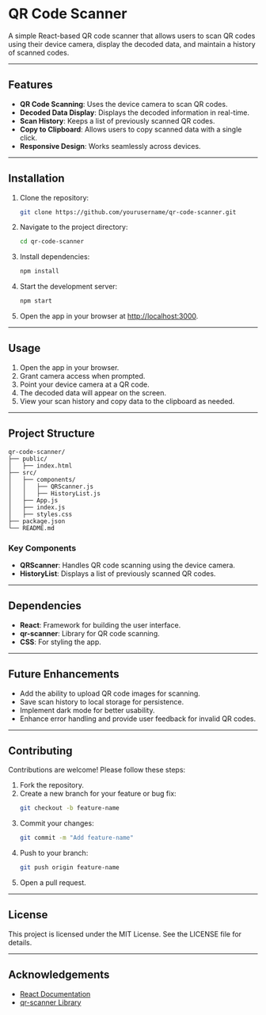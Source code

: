 # QR Code Scanner

A simple React-based QR code scanner that allows users to scan QR codes using their device camera, display the decoded data, and maintain a history of scanned codes.

---

## Features

- **QR Code Scanning**: Uses the device camera to scan QR codes.
- **Decoded Data Display**: Displays the decoded information in real-time.
- **Scan History**: Keeps a list of previously scanned QR codes.
- **Copy to Clipboard**: Allows users to copy scanned data with a single click.
- **Responsive Design**: Works seamlessly across devices.

---

## Installation

1. Clone the repository:
   ```bash
   git clone https://github.com/yourusername/qr-code-scanner.git
   ```
2. Navigate to the project directory:
   ```bash
   cd qr-code-scanner
   ```
3. Install dependencies:
   ```bash
   npm install
   ```
4. Start the development server:
   ```bash
   npm start
   ```
5. Open the app in your browser at [http://localhost:3000](http://localhost:3000).

---

## Usage

1. Open the app in your browser.
2. Grant camera access when prompted.
3. Point your device camera at a QR code.
4. The decoded data will appear on the screen.
5. View your scan history and copy data to the clipboard as needed.

---

## Project Structure

```
qr-code-scanner/
├── public/
│   ├── index.html
├── src/
│   ├── components/
│   │   ├── QRScanner.js
│   │   ├── HistoryList.js
│   ├── App.js
│   ├── index.js
│   ├── styles.css
├── package.json
└── README.md
```

### Key Components

- **QRScanner**: Handles QR code scanning using the device camera.
- **HistoryList**: Displays a list of previously scanned QR codes.

---

## Dependencies

- **React**: Framework for building the user interface.
- **qr-scanner**: Library for QR code scanning.
- **CSS**: For styling the app.

---

## Future Enhancements

- Add the ability to upload QR code images for scanning.
- Save scan history to local storage for persistence.
- Implement dark mode for better usability.
- Enhance error handling and provide user feedback for invalid QR codes.

---

## Contributing

Contributions are welcome! Please follow these steps:

1. Fork the repository.
2. Create a new branch for your feature or bug fix:
   ```bash
   git checkout -b feature-name
   ```
3. Commit your changes:
   ```bash
   git commit -m "Add feature-name"
   ```
4. Push to your branch:
   ```bash
   git push origin feature-name
   ```
5. Open a pull request.

---

## License

This project is licensed under the MIT License. See the LICENSE file for details.

---

## Acknowledgements

- [React Documentation](https://reactjs.org/docs/getting-started.html)
- [qr-scanner Library](https://github.com/nimiq/qr-scanner)




